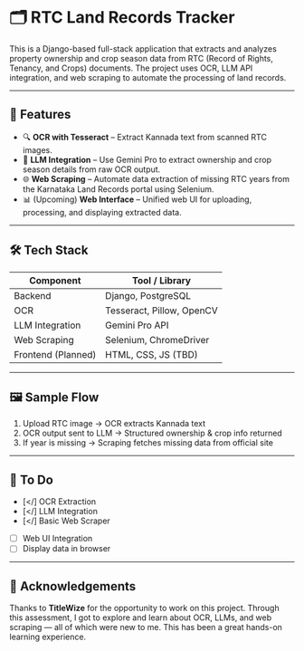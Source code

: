 
# 🗂️ RTC Land Records Tracker

This is a Django-based full-stack application that extracts and analyzes property ownership and crop season data from RTC (Record of Rights, Tenancy, and Crops) documents. The project uses OCR, LLM API integration, and web scraping to automate the processing of land records.

---

## 🚀 Features

- 🔍 **OCR with Tesseract** – Extract Kannada text from scanned RTC images.
- 🧠 **LLM Integration** – Use Gemini Pro to extract ownership and crop season details from raw OCR output.
- 🌐 **Web Scraping** – Automate data extraction of missing RTC years from the Karnataka Land Records portal using Selenium.
- 📊 (Upcoming) **Web Interface** – Unified web UI for uploading, processing, and displaying extracted data.

---

## 🛠️ Tech Stack

| Component      | Tool / Library              |
|----------------|-----------------------------|
| Backend        | Django, PostgreSQL          |
| OCR            | Tesseract, Pillow, OpenCV   |
| LLM Integration| Gemini Pro API              |
| Web Scraping   | Selenium, ChromeDriver      |
| Frontend (Planned) | HTML, CSS, JS (TBD)     |


---

## 🖼️ Sample Flow

1. Upload RTC image → OCR extracts Kannada text  
2. OCR output sent to LLM → Structured ownership & crop info returned  
3. If year is missing → Scraping fetches missing data from official site  

---

## 📝 To Do

- [</] OCR Extraction  
- [</] LLM Integration  
- [</] Basic Web Scraper  
- [ ] Web UI Integration  
- [ ] Display data in browser  

---

## 🙏 Acknowledgements

Thanks to **TitleWize** for the opportunity to work on this project. Through this assessment, I got to explore and learn about OCR, LLMs, and web scraping — all of which were new to me. This has been a great hands-on learning experience.
